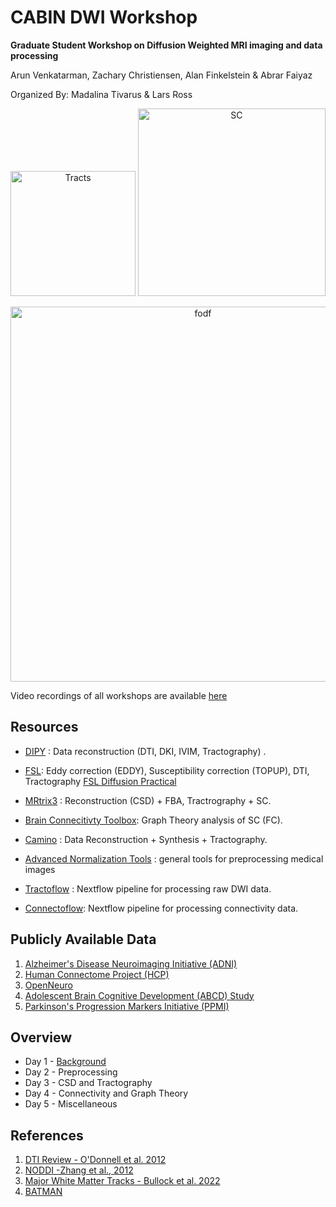 # **CABIN DWI Workshop**

**Graduate Student Workshop on Diffusion Weighted MRI imaging and data processing**

Arun Venkatarman, Zachary Christiensen, Alan Finkelstein & Abrar Faiyaz

Organized By: Madalina Tivarus & Lars Ross 


<p align='center'>
   <img src="images/tracts2.jpeg" alt="Tracts" width="200"/>
  <img src ="images/SC.jpeg" alt="SC" width=300/> 
</p>
<p align='center'>
  <img src ="images/fODFs.png" alt='fodf' width=600/>
</p>


Video recordings of all workshops are available [here](https://rochester.box.com/s/91t2eb0neym1zolozqml11tejikrb8kz)

## Resources 

* [DIPY](https://dipy.org) : Data reconstruction (DTI, DKI, IVIM, Tractography) .
* [FSL](https://fsl.fmrib.ox.ac.uk/fsl/fslwiki/FDT/UserGuide):  Eddy correction (EDDY), Susceptibility correction (TOPUP), DTI, Tractography [FSL Diffusion Practical](https://fsl.fmrib.ox.ac.uk/fslcourse/2019_Beijing/lectures/FDT/fdt1.html)
* [MRtrix3](https://www.mrtrix.org/) : Reconstruction (CSD) + FBA, Tractrography + SC.
* [Brain Connecitivty Toolbox](https://sites.google.com/site/bctnet/): Graph Theory analysis of SC (FC).
* [Camino](http://camino.cs.ucl.ac.uk/) : Data Reconstruction + Synthesis + Tractography.

* [Advanced Normalization Tools](https://github.com/ANTsX) : general tools for preprocessing medical images 
* [Tractoflow](https://github.com/scilus/tractoflow) : Nextflow pipeline for processing raw DWI data. 
* [Connectoflow](https://github.com/scilus/connectoflow): Nextflow pipeline for processing connectivity data. 


## Publicly Available Data 

1. [Alzheimer's Disease Neuroimaging Initiative (ADNI)](https://adni.loni.usc.edu/)
2. [Human Connectome Project (HCP)](http://www.humanconnectomeproject.org/)
3. [OpenNeuro](https://openneuro.org/)
4. [Adolescent Brain Cognitive Development (ABCD) Study](https://abcdstudy.org/)
5. [Parkinson's Progression Markers Initiative (PPMI)](https://www.ppmi-info.org/)

## Overview 

* Day 1 - [Background](Day1)
* Day 2 - Preprocessing
* Day 3 - CSD and Tractography 
* Day 4 - Connectivity and Graph Theory
* Day 5 - Miscellaneous

## References
1. [DTI Review - O'Donnell et al. 2012](https://www.ncbi.nlm.nih.gov/pmc/articles/PMC3163395/)
2. [NODDI -Zhang et al., 2012](https://www.sciencedirect.com/science/article/pii/S1053811912003539?via%3Dihub)
3. [Major White Matter Tracks - Bullock et al. 2022](https://psyarxiv.com/fvk5r/)
4. [BATMAN](Batman.pdf)

